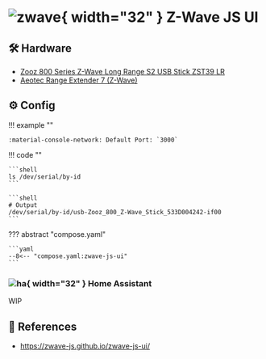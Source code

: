 # ![zwave](https://cdn.jsdelivr.net/gh/selfhst/icons/png/z-wave-js-ui.png){ width="32" } Z-Wave JS UI

## :hammer_and_wrench: Hardware

- [Zooz 800 Series Z-Wave Long Range S2 USB Stick ZST39 LR][2]
- [Aeotec Range Extender 7 (Z-Wave)][3]

## :gear: Config

!!! example ""

    :material-console-network: Default Port: `3000`

!!! code ""

    ```shell
    ls /dev/serial/by-id
    ```

    ```shell
    # Output
    /dev/serial/by-id/usb-Zooz_800_Z-Wave_Stick_533D004242-if00
    ```
    
??? abstract "compose.yaml"

    ```yaml
    --8<-- "compose.yaml:zwave-js-ui"
    ```

### ![ha](){ width="32" } Home Assistant

WIP

## :link: References

- <https://zwave-js.github.io/zwave-js-ui/>

[1]: <https://zwave-js.github.io/zwave-js-ui/>
[2]: <https://www.amazon.com/dp/B0BW171KP3>
[3]: <https://www.amazon.com/gp/product/B081G97TLB/>

